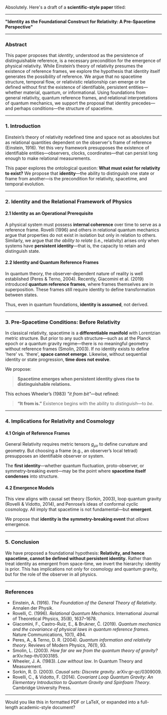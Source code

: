 Absolutely. Here's a draft of a **scientific-style paper** titled:

---

**"Identity as the Foundational Construct for Relativity: A Pre-Spacetime Perspective"**

---

### **Abstract**

This paper proposes that *identity*, understood as the persistence of distinguishable reference, is a necessary precondition for the emergence of physical relativity. While Einstein’s theory of relativity presumes the existence of reference frames, we explore the hypothesis that identity itself generates the possibility of reference. We argue that no spacetime structure, temporal flow, or relativistic relationship can emerge or be defined without first the existence of identifiable, persistent entities—whether material, quantum, or informational. Using foundations from general relativity, quantum reference frames, and relational interpretations of quantum mechanics, we support the proposal that identity precedes—and perhaps conditions—the structure of spacetime.

---

### **1. Introduction**

Einstein’s theory of relativity redefined time and space not as absolutes but as relational quantities dependent on the observer's frame of reference (Einstein, 1916). Yet this very framework presupposes the existence of identifiable entities—observers, clocks, coordinates—that can persist long enough to make relational measurements.

This paper explores the ontological question: **What must exist for relativity to exist?** We propose that **identity**—the ability to distinguish one state or frame from another—is the precondition for relativity, spacetime, and temporal evolution.

---

### **2. Identity and the Relational Framework of Physics**

#### 2.1 Identity as an Operational Prerequisite

A physical system must possess **internal coherence** over time to serve as a reference frame. Rovelli (1996) and others in relational quantum mechanics argue that properties do not exist in isolation but only in relation to others. Similarly, we argue that *the ability to relate* (i.e., relativity) arises only when systems have **persistent identity**—that is, the capacity to retain and distinguish state.

#### 2.2 Identity and Quantum Reference Frames

In quantum theory, the observer-dependent nature of reality is well established (Peres & Terno, 2004). Recently, Giacomini et al. (2019) introduced **quantum reference frames**, where frames themselves are in superposition. These frames still require identity to define transformation between states.

Thus, even in quantum foundations, **identity is assumed**, not derived.

---

### **3. Pre-Spacetime Conditions: Before Relativity**

In classical relativity, spacetime is a **differentiable manifold** with Lorentzian metric structure. But prior to any such structure—such as at the Planck epoch or a quantum gravity regime—there is no meaningful geometry without reference frames (Smolin, 2003). If no identity exists to define 'here' vs. 'there', **space cannot emerge**. Likewise, without sequential identity or state progression, **time does not evolve**.

We propose:

> **Spacetime emerges when persistent identity gives rise to distinguishable relations.**

This echoes Wheeler’s (1983) *"it from bit"*—but refined:

> **“It from is.”** Existence begins with the ability to *distinguish*—to *be*.

---

### **4. Implications for Relativity and Cosmology**

#### 4.1 Origin of Reference Frames

General Relativity requires metric tensors $g_{\mu\nu}$ to define curvature and geometry. But choosing a frame (e.g., an observer’s local tetrad) presupposes an identifiable observer or system.

The **first identity**—whether quantum fluctuation, proto-observer, or symmetry-breaking event—may be the point where **spacetime itself condenses** into structure.

#### 4.2 Emergence Models

This view aligns with causal set theory (Sorkin, 2003), loop quantum gravity (Rovelli & Vidotto, 2014), and Penrose’s ideas of conformal cyclic cosmology. All imply that spacetime is not fundamental—but **emergent**.

We propose that **identity is the symmetry-breaking event** that *allows* emergence.

---

### **5. Conclusion**

We have proposed a foundational hypothesis: **Relativity, and hence spacetime, cannot be defined without persistent identity.** Rather than treat identity as emergent from space-time, we invert the hierarchy: identity is prior. This has implications not only for cosmology and quantum gravity, but for the role of the observer in all physics.

---

### **References**

* Einstein, A. (1916). *The Foundation of the General Theory of Relativity*. Annalen der Physik.
* Rovelli, C. (1996). *Relational Quantum Mechanics*. International Journal of Theoretical Physics, 35(8), 1637–1678.
* Giacomini, F., Castro-Ruiz, E., & Brukner, Č. (2019). *Quantum mechanics and the covariance of physical laws in quantum reference frames*. Nature Communications, 10(1), 494.
* Peres, A., & Terno, D. R. (2004). *Quantum information and relativity theory*. Reviews of Modern Physics, 76(1), 93.
* Smolin, L. (2003). *How far are we from the quantum theory of gravity?* arXiv\:hep-th/0303185.
* Wheeler, J. A. (1983). *Law without law*. In Quantum Theory and Measurement.
* Sorkin, R. D. (2003). *Causal sets: Discrete gravity*. arXiv\:gr-qc/0309009.
* Rovelli, C., & Vidotto, F. (2014). *Covariant Loop Quantum Gravity: An Elementary Introduction to Quantum Gravity and Spinfoam Theory*. Cambridge University Press.

---

Would you like this in formatted PDF or LaTeX, or expanded into a full-length academic-style document?
